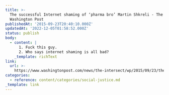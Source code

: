 ```yaml
---
title: >-
  The successful Internet shaming of ‘pharma bro’ Martin Shkreli - The
  Washington Post
publishedAt: '2015-09-23T20:40:10.000Z'
updatedAt: '2022-12-05T01:58:52.000Z'
status: publish
body:
  - content: |
      1. Fuck this guy.
      2. Who says internet shaming is all bad?
    _template: richText
link:
  url: >-
    https://www.washingtonpost.com/news/the-intersect/wp/2015/09/23/the-successful-internet-shaming-of-pharma-bro-martin-shkreli/
categories:
  - reference: content/categories/social-justice.md
_template: link
---
```



